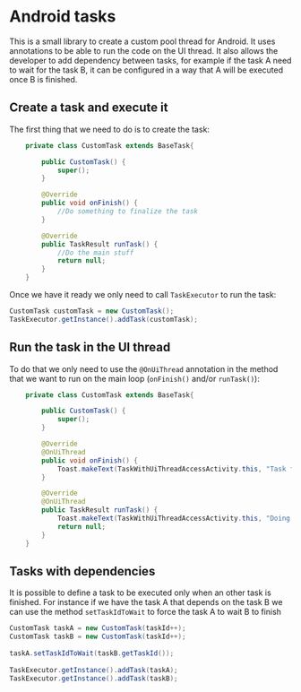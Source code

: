 Android tasks
=====

This is a small library to create a custom pool thread for Android. It uses annotations to  be able to run the code on the UI thread. It also allows the developer to add dependency between tasks, for example if the task A need to wait for the task B, it can be configured in a way that A will be executed once B is finished.

## Create a task and execute it

The first thing that we need to do is to create the task:

```java
    private class CustomTask extends BaseTask{

        public CustomTask() {
            super();
        }

        @Override
        public void onFinish() {
            //Do something to finalize the task
        }

        @Override
        public TaskResult runTask() {
            //Do the main stuff
            return null;
        }
    }
```

Once we have it ready we only need to call `TaskExecutor` to run the task:

```java
CustomTask customTask = new CustomTask();
TaskExecutor.getInstance().addTask(customTask);
```

## Run the task in the UI thread

To do that we only need to use the `@OnUiThread` annotation in the method that we want to run on the main loop (`onFinish()` and/or `runTask()`):

```java
    private class CustomTask extends BaseTask{

        public CustomTask() {
            super();
        }

        @Override
        @OnUiThread
        public void onFinish() {
            Toast.makeText(TaskWithUiThreadAccessActivity.this, "Task finished", Toast.LENGTH_SHORT).show();
        }

        @Override
        @OnUiThread
        public TaskResult runTask() {
            Toast.makeText(TaskWithUiThreadAccessActivity.this, "Doing something", Toast.LENGTH_SHORT).show();
            return null;
        }
    }
```

## Tasks with dependencies
It is possible to define a task to be executed only when an other task is finished. For instance if we have the task A that depends on the task B we can use the method `setTaskIdToWait` to force the task A to wait B to finish

```java
CustomTask taskA = new CustomTask(taskId++);
CustomTask taskB = new CustomTask(taskId++);
				
taskA.setTaskIdToWait(taskB.getTaskId());
			
TaskExecutor.getInstance().addTask(taskA);
TaskExecutor.getInstance().addTask(taskB);
```


